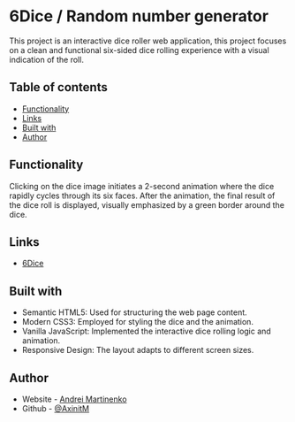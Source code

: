 # 6Dice / Random number generator

This project is an interactive dice roller web application, this project focuses on a clean and functional six-sided dice rolling experience with a visual indication of the roll.

## Table of contents
- [Functionality](#functionality)
- [Links](#links)
- [Built with](#built-with)
- [Author](#author)

## Functionality

Clicking on the dice image initiates a 2-second animation where the dice rapidly cycles through its six faces. 
After the animation, the final result of the dice roll is displayed, visually emphasized by a green border around the dice.

## Links

- [6Dice](https://axinitm.github.io/6-Dice-generator/) 

## Built with

- Semantic HTML5: Used for structuring the web page content.
- Modern CSS3: Employed for styling the dice and the animation.
- Vanilla JavaScript: Implemented the interactive dice rolling logic and animation.
- Responsive Design: The layout adapts to different screen sizes.

## Author

- Website - [Andrei Martinenko](https://www.frontender.biz)
- Github - [@AxinitM](https://github.com/AxinitM)
